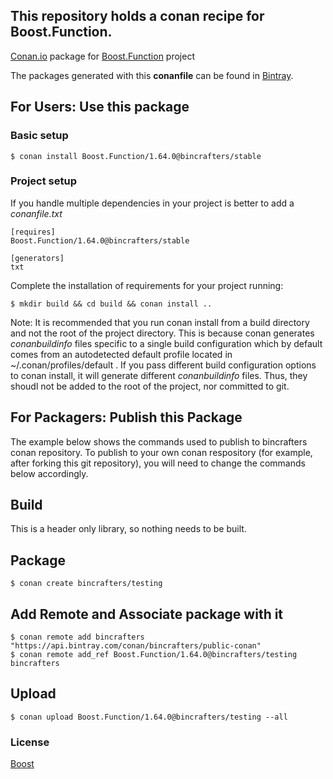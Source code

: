 ## This repository holds a conan recipe for Boost.Function.

[Conan.io](https://conan.io) package for [Boost.Function](https://github.com/Boostorg/Function) project

The packages generated with this **conanfile** can be found in [Bintray](https://bintray.com/bincrafters/conan-public/Boost.Function%3Abincrafters).

## For Users: Use this package

### Basic setup

    $ conan install Boost.Function/1.64.0@bincrafters/stable

### Project setup

If you handle multiple dependencies in your project is better to add a *conanfile.txt*

    [requires]
    Boost.Function/1.64.0@bincrafters/stable

    [generators]
    txt

Complete the installation of requirements for your project running:</small></span>

    $ mkdir build && cd build && conan install ..
	
Note: It is recommended that you run conan install from a build directory and not the root of the project directory.  This is because conan generates *conanbuildinfo* files specific to a single build configuration which by default comes from an autodetected default profile located in ~/.conan/profiles/default .  If you pass different build configuration options to conan install, it will generate different *conanbuildinfo* files.  Thus, they shoudl not be added to the root of the project, nor committed to git. 

## For Packagers: Publish this Package

The example below shows the commands used to publish to bincrafters conan repository. To publish to your own conan respository (for example, after forking this git repository), you will need to change the commands below accordingly. 

## Build  

This is a header only library, so nothing needs to be built.

## Package 

    $ conan create bincrafters/testing
	
## Add Remote and Associate package with it

	$ conan remote add bincrafters "https://api.bintray.com/conan/bincrafters/public-conan"
	$ conan remote add_ref Boost.Function/1.64.0@bincrafters/testing bincrafters

## Upload

    $ conan upload Boost.Function/1.64.0@bincrafters/testing --all

### License
[Boost](LICENSE)
